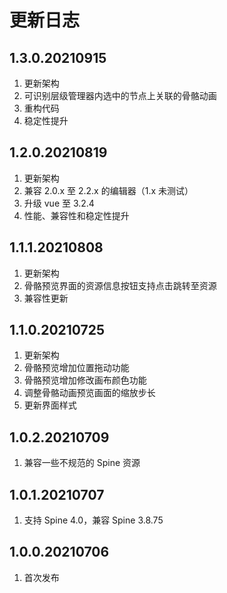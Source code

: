 # 更新日志

## 1.3.0.20210915

1. 更新架构
2. 可识别层级管理器内选中的节点上关联的骨骼动画
3. 重构代码
4. 稳定性提升



## 1.2.0.20210819

1. 更新架构
2. 兼容 2.0.x 至 2.2.x 的编辑器（1.x 未测试）
3. 升级 vue 至 3.2.4
4. 性能、兼容性和稳定性提升



## 1.1.1.20210808

1. 更新架构
2. 骨骼预览界面的资源信息按钮支持点击跳转至资源
3. 兼容性更新



## 1.1.0.20210725

1. 更新架构
2. 骨骼预览增加位置拖动功能
3. 骨骼预览增加修改画布颜色功能
4. 调整骨骼动画预览画面的缩放步长
5. 更新界面样式



## 1.0.2.20210709

1. 兼容一些不规范的 Spine 资源



## 1.0.1.20210707

1. 支持 Spine 4.0，兼容 Spine 3.8.75



## 1.0.0.20210706

1. 首次发布
